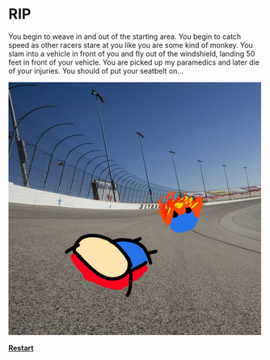 # RIP  
You begin to weave in and out of the starting area. You begin to catch speed as other racers stare at you like you are some kind of monkey. You slam into a vehicle in front of you and fly out of the windshield, landing 50 feet in front of your vehicle. You are picked up my paramedics and later die of your injuries. You should of put your seatbelt on...  

![die.png](../pictures/die.png)  

[**Restart**](../arrive-at-race.md)

